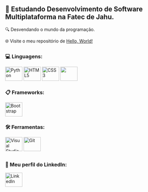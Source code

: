 
## 🚀 Estudando Desenvolvimento de Software Multiplataforma na Fatec de Jahu.
🔍 Desvendando o mundo da programação.

🌐 Visite o meu repositório de [Hello, World!](https://github.com/lucas-bardeli/hello-world)

##
### 💻 Linguagens:
<div>
  <a href="#"><img src="https://cdn.jsdelivr.net/gh/devicons/devicon@latest/icons/python/python-original.svg" alt="Python" height="45" width="55"></a>
  <a href="#"><img src="https://cdn.jsdelivr.net/gh/devicons/devicon@latest/icons/html5/html5-original.svg" alt="HTML5" height="45" width="55"></a>
  <a href="#"><img src="https://cdn.jsdelivr.net/gh/devicons/devicon@latest/icons/css3/css3-original.svg" alt="CSS3" height="45" width="55"></a>
  <a href="#"><img src="https://cdn.jsdelivr.net/gh/devicons/devicon@latest/icons/javascript/javascript-original.svg" height="45" width="55"></a>
</div>

### 📋 Frameworks:
<div>
  <a href="#"><img src="https://cdn.jsdelivr.net/gh/devicons/devicon@latest/icons/bootstrap/bootstrap-original.svg" alt="Bootstrap" height="45" width="55"></a>
</div>

### 🛠️ Ferramentas:
<div>
  <a href="#"><img src="https://cdn.jsdelivr.net/gh/devicons/devicon@latest/icons/vscode/vscode-original.svg" alt="Visual Studio Code" height="45" width="55"></a>
  <a href="#"><img src="https://cdn.jsdelivr.net/gh/devicons/devicon@latest/icons/git/git-original.svg" alt="Git" height="45" width="55"></a>
</div>

##
### 🔗 Meu perfil do LinkedIn:
<div>
  <a href="https://www.linkedin.com/in/lucas-bardeli/"><img src="https://cdn.jsdelivr.net/gh/devicons/devicon@latest/icons/linkedin/linkedin-original.svg" alt="LinkedIn" height="45" width="55"></a>
</div>
